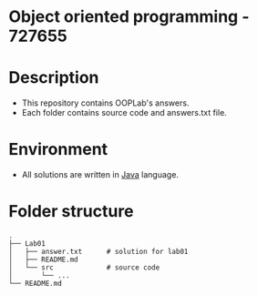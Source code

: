 # Object oriented programming - 727655
# Description
* This repository contains OOPLab's answers.
* Each folder contains source code and answers.txt file.
# Environment
* All solutions are written in [Java](https://en.wikipedia.org/wiki/Java_(programming_language)) language.
# Folder structure
```
.
├── Lab01
│   ├── answer.txt      # solution for lab01
│   ├── README.md
│   └── src             # source code
│       └── ...
└── README.md
```

